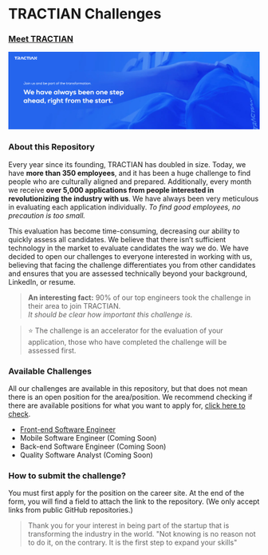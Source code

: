 # TRACTIAN Challenges
### [Meet TRACTIAN](https://tractian.com/en/about)
![image](./assets/header.jpg)

### About this Repository
Every year since its founding, TRACTIAN has doubled in size. Today, we have **more than 350 employees**, and it has been a huge challenge to find people who are culturally aligned and prepared. Additionally, every month we receive **over 5,000 applications from people interested in revolutionizing the industry with us**. We have always been very meticulous in evaluating each application individually. *To find good employees, no precaution is too small.*

This evaluation has become time-consuming, decreasing our ability to quickly assess all candidates. We believe that there isn’t sufficient technology in the market to evaluate candidates the way we do. We have decided to open our challenges to everyone interested in working with us, believing that facing the challenge differentiates you from other candidates and ensures that you are assessed technically beyond your background, LinkedIn, or resume.

> **An interesting fact:** 90% of our top engineers took the challenge in their area to join TRACTIAN. <br>*It should be clear how important this challenge is.*

> :star: The challenge is an accelerator for the evaluation of your application, those who have completed the challenge will be assessed first.

### Available Challenges
All our challenges are available in this repository, but that does not mean there is an open position for the area/position. We recommend checking if there are available positions for what you want to apply for, [click here to check](https://tractian.com/en/careers).

- [Front-end Software Engineer](./front-end/README.md)
- Mobile Software Engineer (Coming Soon)
- Back-end Software Engineer (Coming Soon)
- Quality Software Analyst (Coming Soon)

### How to submit the challenge?
You must first apply for the position on the career site. At the end of the form, you will find a field to attach the link to the repository. (We only accept links from public GitHub repositories.)


> Thank you for your interest in being part of the startup that is transforming the industry in the world.
> "Not knowing is no reason not to do it, on the contrary. It is the first step to expand your skills"